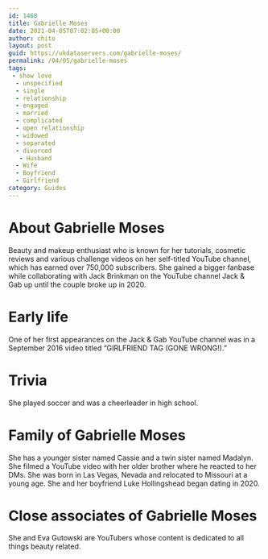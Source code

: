 ```yaml
---
id: 1468
title: Gabrielle Moses
date: 2021-04-05T07:02:05+00:00
author: chito
layout: post
guid: https://ukdataservers.com/gabrielle-moses/
permalink: /04/05/gabrielle-moses
tags:
 - show love
  - unspecified
  - single
  - relationship
  - engaged
  - married
  - complicated
  - open relationship
  - widowed
  - separated
  - divorced
   - Husband
  - Wife
  - Boyfriend
  - Girlfriend
category: Guides
---
```




  
  
#  About Gabrielle Moses
                  
                  
                  
Beauty and makeup enthusiast who is known for her tutorials, cosmetic reviews and various challenge videos on her self-titled YouTube channel, which has earned over 750,000 subscribers. She gained a bigger fanbase while collaborating with Jack Brinkman on the YouTube channel Jack & Gab up until the couple broke up in 2020. 
                  
                
                
                
# Early life
                  
                  
                  
One of her first appearances on the Jack & Gab YouTube channel was in a September 2016 video titled &#8220;GIRLFRIEND TAG (GONE WRONG!).&#8221; 
                  
                
                
                
# Trivia
                  
                  
                  
She played soccer and was a cheerleader in high school.
                  
                
                
                
# Family of Gabrielle Moses
                  
                  
                  
She has a younger sister named Cassie and a twin sister named Madalyn. She filmed a YouTube video with her older brother where he reacted to her DMs. She was born in Las Vegas, Nevada and relocated to Missouri at a young age. She and her boyfriend Luke Hollingshead began dating in 2020.
                  
                
                
                
# Close associates of Gabrielle Moses
                  
                  
                  
She and Eva Gutowski are YouTubers whose content is dedicated to all things beauty related.
                  
                
              
            
          
          
          
    
    
  
